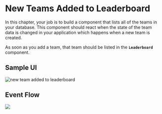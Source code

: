 # New Teams Added to Leaderboard

In this chapter, your job is to build a component that lists all of the teams in your database. This component should react when the state of the team data is changed in your application which happens when a new team is created.

As soon as you add a team, that team should be listed in the **`Leaderboard`** component.

## Sample UI

![new team added to leaderboard](./images/new-team-added-to-leaderboard.gif)

## Event Flow

![](./images/leaderboard-event-flow.gif)